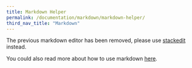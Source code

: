```yaml
---
title: Markdown Helper
permalink: /documentation/markdown/markdown-helper/
third_nav_title: "Markdown"
---
```


The previous markdown editor has been removed, please use [stackedit](https://stackedit.io) instead.

You could also read more about how to use markdown [here](https://www.markdownguide.org/basic-syntax/).
